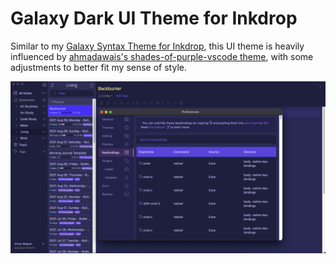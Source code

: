 # Galaxy Dark UI Theme for Inkdrop


Similar to my [Galaxy Syntax Theme for Inkdrop](https://github.com/skullbunnygalaxy/inkdrop-galaxy-dark-syntax-theme), this UI theme is heavily influenced by [ahmadawais's shades-of-purple-vscode theme](https://github.com/ahmadawais/shades-of-purple-vscode), with some adjustments to better fit my sense of style.

![example of galaxy dark ui theme](/src/themes/default/assets/images/example.png?raw=true)

